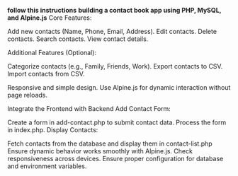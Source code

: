 **follow this instructions**
**building a contact book app using PHP, MySQL, and Alpine.js**
Core Features:

Add new contacts (Name, Phone, Email, Address).
Edit contacts.
Delete contacts.
Search contacts.
View contact details.

Additional Features (Optional):

Categorize contacts (e.g., Family, Friends, Work).
Export contacts to CSV.
Import contacts from CSV.

Responsive and simple design.
Use Alpine.js for dynamic interaction without page reloads.

Integrate the Frontend with Backend
Add Contact Form:

Create a form in add-contact.php to submit contact data.
Process the form in index.php.
Display Contacts:

Fetch contacts from the database and display them in contact-list.php
Ensure dynamic behavior works smoothly with Alpine.js.
Check responsiveness across devices.
Ensure proper configuration for database and environment variables.
